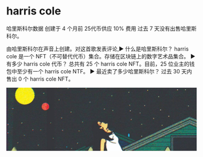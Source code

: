 # harris cole

哈里斯科尔数据
创建于 4 个月前
25代币供应
10% 费用
过去 7 天没有出售哈里斯科尔。

由哈里斯科尔在声音上创建。对这首歌发表评论,▶ 什么是哈里斯科尔？
harris cole 是一个 NFT（不可替代代币）集合。存储在区块链上的数字艺术品集合。
▶ 有多少 harris cole 代币？
总共有 25 个 harris cole NFT。目前，25 位业主的钱包中至少有一个 harris cole NTF。
▶ 最近卖了多少哈里斯科尔？
过去 30 天内售出 0 个 harris cole NFT。

![NFT](1080x360.jpg)

